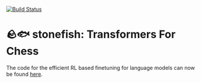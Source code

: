 [![Build Status](https://app.travis-ci.com/mkrum/stonefish.svg?branch=main)](https://app.travis-ci.com/mkrum/stonefish)

# 🪨🐟 stonefish: Transformers For Chess
The code for the efficient RL based finetuning for language models can now be
found [here](https://github.com/mkrum/rl4ft).
